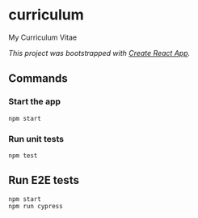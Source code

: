 # curriculum
My Curriculum Vitae

_This project was bootstrapped with [Create React App](https://github.com/facebookincubator/create-react-app)._

## Commands

### Start the app
`npm start`

### Run unit tests
`npm test`

## Run E2E tests
```
npm start
npm run cypress
```
